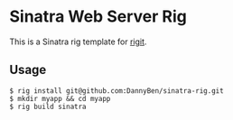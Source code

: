 Sinatra Web Server Rig
==================================================

This is a Sinatra rig template for [rigit][1].

Usage
--------------------------------------------------

    $ rig install git@github.com:DannyBen/sinatra-rig.git
    $ mkdir myapp && cd myapp
    $ rig build sinatra


[1]: https://dannyben.github.io/rigit/